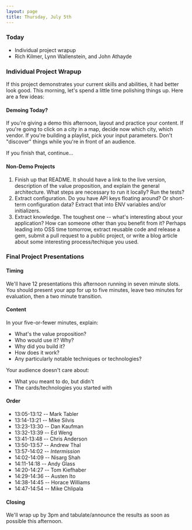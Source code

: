 ```yaml
---
layout: page
title: Thursday, July 5th
---
```


### Today

* Individual project wrapup
* Rich Kilmer, Lynn Wallenstein, and John Athayde

### Individual Project Wrapup

If this project demonstrates your current skills and abilities, it had better look good. This morning, let's spend a little time polishing things up. Here are a few ideas:

#### Demoing Today?

If you're giving a demo this afternoon, layout and practice your content. If you're going to click on a city in a map, decide now which city, which vendor. If you're building a playlist, pick your input parameters. Don't "discover" things while you're in front of an audience.

If you finish that, continue...

#### Non-Demo Projects

1. Finish up that README. It should have a link to the live version, description of the value proposition, and explain the general architecture. What steps are necessary to run it locally? Run the tests?
2. Extract configuration. Do you have API keys floating around? Or short-term configuration data? Extract that into ENV variables and/or initializers.
3. Extract knowledge. The toughest one -- what's interesting about your application? How can someone other than you benefit from it? Perhaps leading into OSS time tomorrow, extract reusable code and release a gem, submit a pull request to a public project, or write a blog article about some interesting process/techique you used.

### Final Project Presentations

#### Timing

We'll have 12 presentations this afternoon running in seven minute slots. You should present your app for up to five minutes, leave two minutes for evaluation, then a two minute transition.

#### Content

In your five-or-fewer minutes, explain:

* What's the value proposition?
* Who would use it? Why?
* Why did you build it?
* How does it work?
* Any particularly notable techniques or technologies?

Your audience doesn't care about:

* What you meant to do, but didn't
* The cards/technologies you started with

#### Order

* 13:05-13:12 -- Mark Tabler
* 13:14-13:21 -- Mike Silvis
* 13:23-13:30 -- Dan Kaufman
* 13:32-13:39 -- Ed Weng
* 13:41-13:48 -- Chris Anderson
* 13:50-13:57 -- Andrew Thal
* 13:57-14:02 -- *Intermission*
* 14:02-14:09 -- Nisarg Shah
* 14:11-14:18 -- Andy Glass
* 14:20-14:27 -- Tom Kiefhaber
* 14:29-14:36 -- Austen Ito
* 14:38-14:45 -- Horace Williams
* 14:47-14:54 -- Mike Chlipala

#### Closing

We'll wrap up by 3pm and tabulate/announce the results as soon as possible this afternoon.